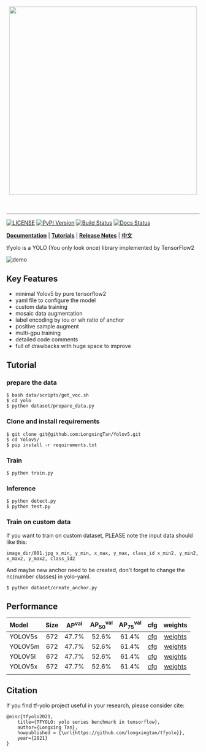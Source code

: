 [license-image]: https://img.shields.io/badge/license-Anti%20996-blue.svg
[license-url]: https://github.com/996icu/996.ICU/blob/master/LICENSE
[pypi-image]: https://badge.fury.io/py/tfts.svg
[pypi-url]: https://pypi.python.org/pypi/tfts
[build-image]: https://github.com/LongxingTan/Time-series-prediction/actions/workflows/test.yml/badge.svg?branch=master
[build-url]: https://github.com/LongxingTan/Time-series-prediction/actions/workflows/test.yml?query=branch%3Amaster
[docs-image]: https://readthedocs.org/projects/time-series-prediction/badge/?version=latest
[docs-url]: https://time-series-prediction.readthedocs.io/en/latest/

<h1 align="center">
<img src="./docs/source/_static/logo.svg" width="490" align=center/>
</h1><br>

-------------------------------------------------------------------------

[![LICENSE][license-image]][license-url]
[![PyPI Version][pypi-image]][pypi-url]
[![Build Status][build-image]][build-url]
[![Docs Status][docs-image]][docs-url]

**[Documentation](https://time-series-prediction.readthedocs.io)** | **[Tutorials](https://time-series-prediction.readthedocs.io/en/latest/tutorials.html)** | **[Release Notes](https://time-series-prediction.readthedocs.io/en/latest/CHANGELOG.html)** | **[中文](https://github.com/LongxingTan/Time-series-prediction/blob/master/README_CN.md)**

tfyolo is a YOLO (You only look once) library implemented by TensorFlow2 <br>

![demo](examples/data/sample/demo1.png)

## Key Features
- minimal Yolov5 by pure tensorflow2
- yaml file to configure the model
- custom data training
- mosaic data augmentation
- label encoding by iou or wh ratio of anchor
- positive sample augment
- multi-gpu training
- detailed code comments
- full of drawbacks with huge space to improve

## Tutorial

### prepare the data

```
$ bash data/scripts/get_voc.sh
$ cd yolo
$ python dataset/prepare_data.py
```

<!-- ### Download COCO
```
$ cd data/
$ bash get_coco_dataset.sh
``` -->

### Clone and install requirements

```
$ git clone git@github.com:LongxingTan/Yolov5.git
$ cd Yolov5/
$ pip install -r requirements.txt
```
<!-- ### Download pretrained weights
```
$ cd weights/
$ bash download_weights.sh
``` -->

### Train

```
$ python train.py
```

### Inference

```
$ python detect.py
$ python test.py
```

### Train on custom data

If you want to train on custom dataset, PLEASE note the input data should like this:
```
image_dir/001.jpg x_min, y_min, x_max, y_max, class_id x_min2, y_min2, x_max2, y_max2, class_id2
```
And maybe new anchor need to be created, don't forget to change the nc(number classes) in yolo-yaml.
```
$ python dataset/create_anchor.py
```

## Performance

| Model | Size | AP<sup>val</sup> | AP<sub>50</sub><sup>val</sup> | AP<sub>75</sub><sup>val</sup> |  cfg | weights |
| :-- | :-: | :-: | :-: | :-: | :-: | :-: |
| YOLOV5s | 672 | 47.7% |52.6% | 61.4% | [cfg](https://github.com/WongKinYiu/PyTorch_YOLOv4/blob/master/cfg/yolov4.cfg) | [weights](https://drive.google.com/file/d/137U-oLekAu-J-fe0E_seTblVxnU3tlNC/view?usp=sharing) |
| YOLOV5m | 672 | 47.7% |52.6% | 61.4% | [cfg](https://github.com/WongKinYiu/PyTorch_YOLOv4/blob/master/cfg/yolov4.cfg) | [weights](https://drive.google.com/file/d/137U-oLekAu-J-fe0E_seTblVxnU3tlNC/view?usp=sharing) |
| YOLOV5l | 672 | 47.7% |52.6% | 61.4% | [cfg](https://github.com/WongKinYiu/PyTorch_YOLOv4/blob/master/cfg/yolov4.cfg) | [weights](https://drive.google.com/file/d/137U-oLekAu-J-fe0E_seTblVxnU3tlNC/view?usp=sharing) |
| YOLOV5x | 672 | 47.7% |52.6% | 61.4% | [cfg](https://github.com/WongKinYiu/PyTorch_YOLOv4/blob/master/cfg/yolov4.cfg) | [weights](https://drive.google.com/file/d/137U-oLekAu-J-fe0E_seTblVxnU3tlNC/view?usp=sharing) |
|  |  |  |  |  |  |  |


## Citation

If you find tf-yolo project useful in your research, please consider cite:

```
@misc{tfyolo2021,
    title={TFYOLO: yolo series benchmark in tensorflow},
    author={Longxing Tan},
    howpublished = {\url{https://github.com/longxingtan/tfyolo}},
    year={2021}
}
```
